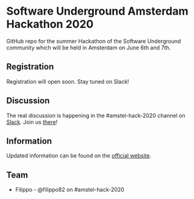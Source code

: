 # Software Underground Amsterdam Hackathon 2020
GitHub repo for the summer Hackathon of the Software Underground community
which will be held in Amsterdam on June 6th and 7th.

## Registration
Registration will open soon. Stay tuned on Slack!

## Discussion
The real discussion is happening in the #amstel-hack-2020 channel on [Slack](https://softwareunderground.org/slack). Join us [there](https://softwareunderground.org/slack)!

## Information
Updated information can be found on the [official website](http://www.amstelhack2020.site/).

## Team
* Filippo - @filippo82 on #amstel-hack-2020
